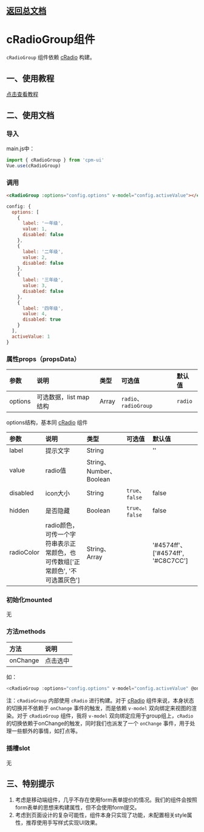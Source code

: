 ## [返回总文档](https://github.com/cpm828/cpm-ui)


# cRadioGroup组件

`cRadioGroup` 组件依赖 [cRadio](https://github.com/cpm828/cpm828.github.io/blob/master/cpm_ui/document/cRadio.md) 构建。

## 一、使用教程
[点击查看教程](https://cpm828.github.io/cpm_ui/demo/index.html#/radiogroup)



## 二、使用文档
### 导入
main.js中：
```js
import { cRadioGroup } from 'cpm-ui'
Vue.use(cRadioGroup)
```

### 调用
```html
<cRadioGroup :options="config.options" v-model="config.activeValue"></cRadioGroup>
```
```js
config: {
  options: [
    {
      label: '一年级',
      value: 1,
      disabled: false
    },
    {
      label: '二年级',
      value: 2,
      disabled: false
    },
    {
      label: '三年级',
      value: 3,
      disabled: false
    },
    {
      label: '四年级',
      value: 4,
      disabled: true
    }
  ],
  activeValue: 1
}
```

### 属性props（propsData）
|参数|说明|类型|可选值|默认值|
|:---|:---|:---|:---|:---|
|options|可选数据，list map结构|Array|`radio`、`radioGroup`|`radio`|

options结构，基本同 [cRadio](https://github.com/cpm828/cpm828.github.io/blob/master/cpm_ui/document/cRadio.md) 组件

|参数|说明|类型|可选值|默认值|
|:---|:---|:---|:---|:---|
|label|提示文字|String||''|
|value|radio值|String、Number、Boolean|||
|disabled|icon大小|String|`true`、`false`|false|
|hidden|是否隐藏|Boolean|`true`、`false`|false|
|radioColor|radio颜色，可传一个字符串表示正常颜色，也可传数组['正常颜色', '不可选置灰色']|String、Array||'#4574ff'、['#4574ff', '#C8C7CC']|


### 初始化mounted
无

### 方法methods
|方法|说明|
|:---|:---|
|onChange|点击选中|

如：
```js
<cRadioGroup :options="config.options" v-model="config.activeValue" @onChange="onChange"></cRadioGroup>
```

注：`cRadioGroup` 内部使用 `cRadio` 进行构建。对于 [cRadio](https://github.com/cpm828/cpm828.github.io/blob/master/cpm_ui/document/cRadio.md) 组件来说，本身状态的切换并不依赖于 `onChange` 事件的触发，而是依赖 `v-model` 双向绑定来视图的渲染。对于 `cRadioGroup` 组件，我将 `v-model` 双向绑定应用于group组上，`cRadio` 的切换依赖于onChange的触发，同时我们也派发了一个 `onChange` 事件，用于处理一些额外的事情，如打点等。


### 插槽slot
无



## 三、特别提示
1. 考虑是移动端组件，几乎不存在使用form表单提价的情况。我们的组件会按照form表单的思想来构建属性，但不会使用form提交。<br>
2. 考虑到页面设计的复杂可能性，组件本身只实现了功能，未配置相关style属性，推荐使用手写样式实现UI效果。